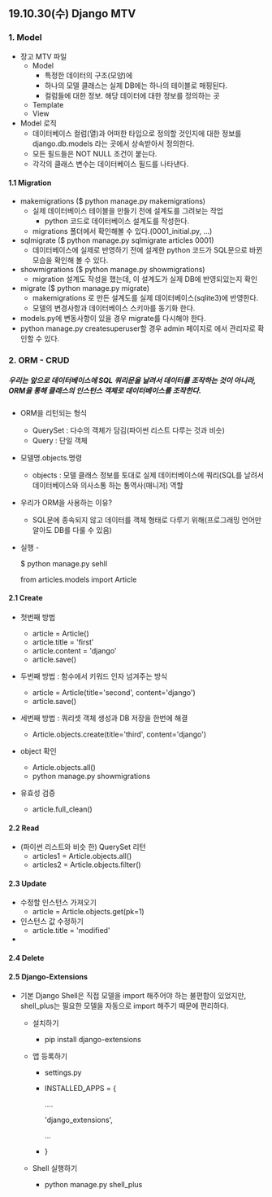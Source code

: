 ## 19.10.30(수) Django MTV

### 1. Model

- 장고 MTV 파일
  - Model
    - 특정한 데이터의 구조(모양)에
    - 하나의 모델 클래스는 실제 DB에는 하나의 테이블로 매핑된다.
    - 컬럼들에 대한 정보. 해당 데이터에 대한 정보를 정의하는 곳
  - Template
  - View
- Model 로직
  - 데이터베이스 컬럼(열)과 어떠한 타입으로 정의할 것인지에 대한 정보를 django.db.models 라는 곳에서 상속받아서 정의한다.
  - 모든 필드들은 NOT NULL 조건이 붙는다.
  - 각각의 클래스 변수는 데이터베이스 필드를 나타낸다.

#### 1.1 Migration

- makemigrations ($ python manage.py makemigrations)
  - 실제 데이터베이스 테이블을 만들기 전에 설계도를 그려보는 작업
    - python 코드로 데이터베이스 설계도를 작성한다.
  - migrations 폴더에서 확인해볼 수 있다.(0001_initial.py, ...)
- sqlmigrate ($ python manage.py sqlmigrate articles 0001)
  - 데이터베이스에 실제로 반영하기 전에 설계한 python 코드가 SQL문으로 바뀐 모습을 확인해 볼 수 있다.
- showmigrations ($ python manage.py showmigrations)
  - migration 설계도 작성을 했는데, 이 설계도가 실제 DB에 반영되있는지 확인
- migrate ($ python manage.py migrate)
  - makemigrations 로 만든 설계도를 실제 데이터베이스(sqlite3)에 반영한다.
  - 모델의 변경사항과 데이터베이스 스키마를 동기화 한다.
- models.py에 변동사항이 있을 경우 migrate를 다시해야 한다.
- python manage.py createsuperuser할 경우 admin 페이지로 에서 관리자로 확인할 수 있다.



### 2. ORM - CRUD

##### 우리는 앞으로 데이터베이스에 SQL 쿼리문을 날려서 데이터를 조작하는 것이 아니라, ORM을 통해 클래스의 인스턴스 객체로 데이터베이스를 조작한다.

- ORM을 리턴되는 형식

  - QuerySet : 다수의 객체가 담김(파이썬 리스트 다루는 것과 비슷)
  - Query : 단일 객체

- 모델명.objects.명령

  - objects : 모델 클래스 정보를 토대로 실제 데이터베이스에 쿼리(SQL를 날려서 데이터베이스와 의사소통 하는 통역사(매니저) 역할

- 우리가 ORM을 사용하는 이유?

  - SQL문에 종속되지 않고 데이터를 객체 형태로 다루기 위해(프로그래밍 언어만 알아도 DB를 다룰 수 있음)

- 실행 -

  $ python manage.py sehll

  from articles.models import Article

#### 2.1 Create

- 첫번째 방법
  - article = Article()
  - article.title = 'first'
  - article.content = 'django'
  - article.save()
- 두번째 방법 : 함수에서 키워드 인자 넘겨주는 방식
  - article = Article(title='second', content='django')
  - article.save()
- 세번째 방법 : 쿼리셋 객체 생성과 DB 저장을 한번에 해결
  - Article.objects.create(title='third', content='django')

- object 확인 
  - Article.objects.all()
  - python manage.py showmigrations

- 유효성 검증
  - article.full_clean()

#### 2.2 Read

- (파이썬 리스트와 비슷 한) QuerySet 리턴
  - articles1 = Article.objects.all()
  - articles2 = Article.objects.filter()

#### 2.3 Update

- 수정할 인스턴스 가져오기
  - article = Article.objects.get(pk=1)
- 인스턴스 값 수정하기
  - article.title = 'modified'
- 

#### 2.4 Delete

#### 2.5 Django-Extensions

- 기본 Django Shell은 직접 모델을 import 해주어야 하는 불편함이 있었지만, shell_plus는 필요한 모델을 자동으로 import 해주기 때문에 편리하다.

  - 설치하기

    - pip install django-extensions

  - 앱 등록하기

    - settings.py

    - INSTALLED_APPS = {

      ....

      'django_extensions',

      ...

    - }

  - Shell 실행하기

    - python manage.py shell_plus